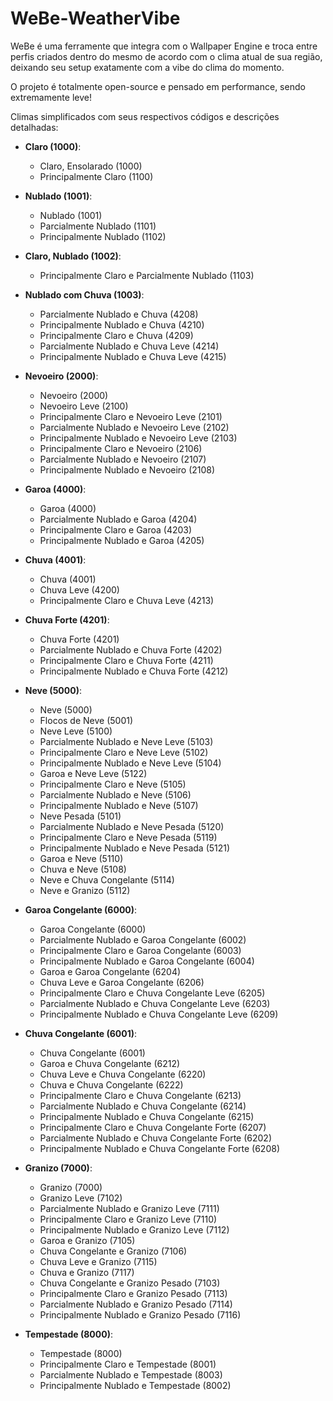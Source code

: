 # WeBe-WeatherVibe

WeBe é uma ferramente que integra com o Wallpaper Engine e troca entre perfis criados dentro do mesmo de acordo com o clima atual de sua região, deixando seu setup exatamente com a vibe do clima do momento.

O projeto é totalmente open-source e pensado em performance, sendo extremamente leve!

Climas simplificados com seus respectivos códigos e descrições detalhadas:

- **Claro (1000)**:
  - Claro, Ensolarado (1000)
  - Principalmente Claro (1100)

- **Nublado (1001)**:
  - Nublado (1001)
  - Parcialmente Nublado (1101)
  - Principalmente Nublado (1102)

- **Claro, Nublado (1002)**:
  - Principalmente Claro e Parcialmente Nublado (1103)

- **Nublado com Chuva (1003)**:
  - Parcialmente Nublado e Chuva (4208)
  - Principalmente Nublado e Chuva (4210)
  - Principalmente Claro e Chuva (4209)
  - Parcialmente Nublado e Chuva Leve (4214)
  - Principalmente Nublado e Chuva Leve (4215)

- **Nevoeiro (2000)**:
  - Nevoeiro (2000)
  - Nevoeiro Leve (2100)
  - Principalmente Claro e Nevoeiro Leve (2101)
  - Parcialmente Nublado e Nevoeiro Leve (2102)
  - Principalmente Nublado e Nevoeiro Leve (2103)
  - Principalmente Claro e Nevoeiro (2106)
  - Parcialmente Nublado e Nevoeiro (2107)
  - Principalmente Nublado e Nevoeiro (2108)

- **Garoa (4000)**:
  - Garoa (4000)
  - Parcialmente Nublado e Garoa (4204)
  - Principalmente Claro e Garoa (4203)
  - Principalmente Nublado e Garoa (4205)

- **Chuva (4001)**:
  - Chuva (4001)
  - Chuva Leve (4200)
  - Principalmente Claro e Chuva Leve (4213)

- **Chuva Forte (4201)**:
  - Chuva Forte (4201)
  - Parcialmente Nublado e Chuva Forte (4202)
  - Principalmente Claro e Chuva Forte (4211)
  - Principalmente Nublado e Chuva Forte (4212)

- **Neve (5000)**:
  - Neve (5000)
  - Flocos de Neve (5001)
  - Neve Leve (5100)
  - Parcialmente Nublado e Neve Leve (5103)
  - Principalmente Claro e Neve Leve (5102)
  - Principalmente Nublado e Neve Leve (5104)
  - Garoa e Neve Leve (5122)
  - Principalmente Claro e Neve (5105)
  - Parcialmente Nublado e Neve (5106)
  - Principalmente Nublado e Neve (5107)
  - Neve Pesada (5101)
  - Parcialmente Nublado e Neve Pesada (5120)
  - Principalmente Claro e Neve Pesada (5119)
  - Principalmente Nublado e Neve Pesada (5121)
  - Garoa e Neve (5110)
  - Chuva e Neve (5108)
  - Neve e Chuva Congelante (5114)
  - Neve e Granizo (5112)

- **Garoa Congelante (6000)**:
  - Garoa Congelante (6000)
  - Parcialmente Nublado e Garoa Congelante (6002)
  - Principalmente Claro e Garoa Congelante (6003)
  - Principalmente Nublado e Garoa Congelante (6004)
  - Garoa e Garoa Congelante (6204)
  - Chuva Leve e Garoa Congelante (6206)
  - Principalmente Claro e Chuva Congelante Leve (6205)
  - Parcialmente Nublado e Chuva Congelante Leve (6203)
  - Principalmente Nublado e Chuva Congelante Leve (6209)

- **Chuva Congelante (6001)**:
  - Chuva Congelante (6001)
  - Garoa e Chuva Congelante (6212)
  - Chuva Leve e Chuva Congelante (6220)
  - Chuva e Chuva Congelante (6222)
  - Principalmente Claro e Chuva Congelante (6213)
  - Parcialmente Nublado e Chuva Congelante (6214)
  - Principalmente Nublado e Chuva Congelante (6215)
  - Principalmente Claro e Chuva Congelante Forte (6207)
  - Parcialmente Nublado e Chuva Congelante Forte (6202)
  - Principalmente Nublado e Chuva Congelante Forte (6208)

- **Granizo (7000)**:
  - Granizo (7000)
  - Granizo Leve (7102)
  - Parcialmente Nublado e Granizo Leve (7111)
  - Principalmente Claro e Granizo Leve (7110)
  - Principalmente Nublado e Granizo Leve (7112)
  - Garoa e Granizo (7105)
  - Chuva Congelante e Granizo (7106)
  - Chuva Leve e Granizo (7115)
  - Chuva e Granizo (7117)
  - Chuva Congelante e Granizo Pesado (7103)
  - Principalmente Claro e Granizo Pesado (7113)
  - Parcialmente Nublado e Granizo Pesado (7114)
  - Principalmente Nublado e Granizo Pesado (7116)

- **Tempestade (8000)**:
  - Tempestade (8000)
  - Principalmente Claro e Tempestade (8001)
  - Parcialmente Nublado e Tempestade (8003)
  - Principalmente Nublado e Tempestade (8002)
